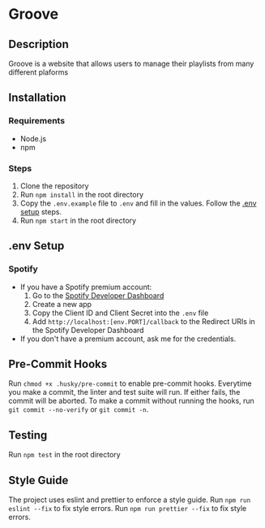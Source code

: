 # Groove

## Description
Groove is a website that allows users to manage their playlists from many different plaforms

## Installation
  ### Requirements
  - Node.js
  - npm

  ### Steps
  1. Clone the repository
  2. Run `npm install` in the root directory
  3. Copy the `.env.example` file to `.env` and fill in the values. Follow the [.env setup](#env-setup) steps.
  4. Run `npm start` in the root directory

## .env Setup
  ### Spotify
  - If you have a Spotify premium account:
    1. Go to the [Spotify Developer Dashboard](https://developer.spotify.com/dashboard/applications)
    2. Create a new app
    3. Copy the Client ID and Client Secret into the `.env` file
    4. Add `http://localhost:[env.PORT]/callback` to the Redirect URIs in the Spotify Developer Dashboard
  - If you don't have a premium account, ask me for the credentials.

## Pre-Commit Hooks
Run `chmod +x .husky/pre-commit` to enable pre-commit hooks.
Everytime you make a commit, the linter and test suite will run. If either fails, the commit will be aborted.
To make a commit without running the hooks, run `git commit --no-verify` or `git commit -n`.

## Testing
Run `npm test` in the root directory

## Style Guide
The project uses eslint and prettier to enforce a style guide.
Run `npm run eslint --fix` to fix style errors.
Run `npm run prettier --fix` to fix style errors.
